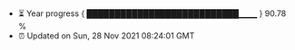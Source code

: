 - ⏳ Year progress { ███████████████████████████▁▁▁ } 90.78 %
- ⏰ Updated on Sun, 28 Nov 2021 08:24:01 GMT

